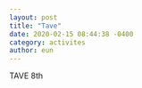 ```yaml
---
layout: post
title: "Tave"
date: 2020-02-15 08:44:38 -0400
category: activites
author: eun
---
```


TAVE 8th


